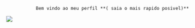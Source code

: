                Bem vindo ao meu perfil **( saia o mais rapido posivel)**

![](https://media.tenor.com/OUVjzQFly5cAAAAd/jujutsu-kaisen-good-boy.gif
)
